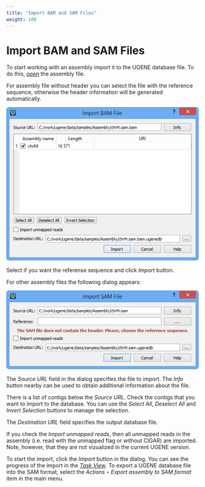 ```yaml
---
title: "Import BAM and SAM Files"
weight: 100
---
```



# Import BAM and SAM Files

To start working with an assembly import it to the UGENE database file. To do this, [_open_](opening-document.md) the assembly file.

For assembly file without header you can select the file with the reference sequence, otherwise the header information will be generated automatically.


![](/images/65929794/65929795.png)

Select if you want the referense sequence and click _Import_ button.

For other assembly files the following dialog appears:


![](/images/65929794/65929796.png)

The _Source URL_ field in the dialog specifies the file to import. The _Info_ button nearby can be used to obtain additional information about the file.

There is a list of contigs below the _Source URL_. Check the contigs that you want to import to the database. You can use the _Select All_, _Deselect All_ and _Invert Selection_ buttons to manage the selection.

The _Destination URL_ field specifies the output database file.

If you check the _Import unmapped reads_, then all unmapped reads in the assembly (i.e. read with the unmapped flag or without CIGAR) are imported. Note, however, that they are not vizualized in the current UGENE version.

To start the import, click the _Import_ button in the dialog. You can see the progress of the import in the [_Task View_](http://ugene.unipro.ru/documentation/manual/basic_functions/ugene_terminology.html#term-task-view). To export a UGENE database file into the SAM format, select the _Actions ‣ Export assembly to SAM format_ item in the main menu.
